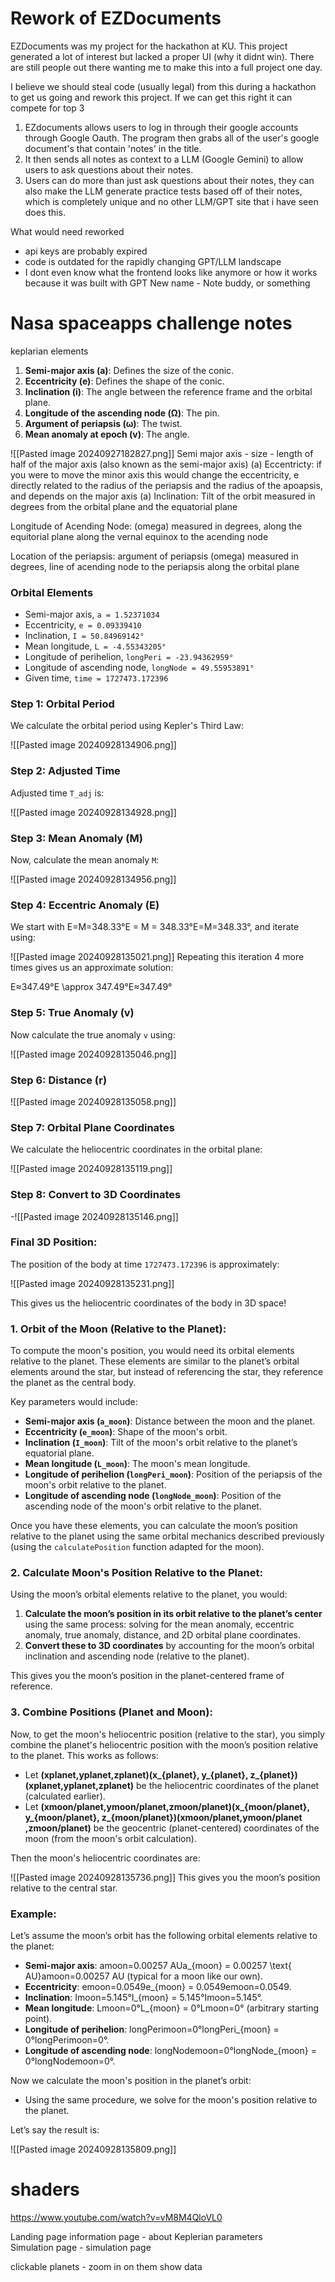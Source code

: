

# Rework of EZDocuments
EZDocuments was my project for the hackathon at KU. This project generated a lot of interest but lacked a proper UI (why it didnt win). There are still people out there wanting me to make this into a full project one day. 

I believe we should steal code (usually legal) from this during a hackathon to get us going and rework this project. If we can get this right it can compete for top 3

1. EZdocuments allows users to log in through their google accounts through Google Oauth. The program then grabs all of the user's google document's that contain 'notes' in the title. 
2. It then sends all notes as context to a LLM (Google Gemini) to allow users to ask questions about their notes. 
3. Users can do more than just ask questions about their notes, they can also make the LLM generate practice tests based off of their notes, which is completely unique and no other LLM/GPT site that i have seen does this.

What would need reworked
- api keys are probably expired 
- code is outdated for the rapidly changing GPT/LLM landscape
- I dont even know what the frontend looks like anymore or how it works because it was built with GPT
New name - Note buddy, or something


# Nasa spaceapps challenge notes

keplarian elements
1. **Semi-major axis (a)**: Defines the size of the conic.
2. **Eccentricity (e)**: Defines the shape of the conic.
3. **Inclination (i)**: The angle between the reference frame and the orbital plane.
4. **Longitude of the ascending node (Ω)**: The pin.
5. **Argument of periapsis (ω)**: The twist.
6. **Mean anomaly at epoch (v)**: The angle.

![[Pasted image 20240927182827.png]]
Semi major axis - 
size - length of half of the major axis (also known as the semi-major axis)
(a)
Eccentricty: 
if you were to move the minor axis this would change the eccentricity, 
e
directly related to the radius of the periapsis and the radius of the apoapsis, and depends on the major axis (a)
Inclination:
Tilt of the orbit measured in degrees from the orbital plane and the equatorial plane

Longitude of Acending Node: (omega) measured in degrees,
along the equitorial plane along the vernal equinox to the acending node

Location of the periapsis: argument of periapsis
(omega) measured in degrees, line of acending node to the periapsis along the orbital plane


### Orbital Elements

- Semi-major axis, `a = 1.52371034`
- Eccentricity, `e = 0.09339410`
- Inclination, `I = 50.84969142°`
- Mean longitude, `L = -4.55343205°`
- Longitude of perihelion, `longPeri = -23.94362959°`
- Longitude of ascending node, `longNode = 49.55953891°`
- Given time, `time = 1727473.172396`

### Step 1: Orbital Period

We calculate the orbital period using Kepler's Third Law:

![[Pasted image 20240928134906.png]]
### Step 2: Adjusted Time

Adjusted time `T_adj` is:

![[Pasted image 20240928134928.png]]
### Step 3: Mean Anomaly (M)

Now, calculate the mean anomaly `M`:

![[Pasted image 20240928134956.png]]

### Step 4: Eccentric Anomaly (E)

We start with E=M=348.33°E = M = 348.33°E=M=348.33°, and iterate using:

![[Pasted image 20240928135021.png]]
Repeating this iteration 4 more times gives us an approximate solution:

E≈347.49°E \approx 347.49°E≈347.49°

### Step 5: True Anomaly (v)

Now calculate the true anomaly `v` using:

![[Pasted image 20240928135046.png]]

### Step 6: Distance (r)

![[Pasted image 20240928135058.png]]
### Step 7: Orbital Plane Coordinates

We calculate the heliocentric coordinates in the orbital plane:

![[Pasted image 20240928135119.png]]
### Step 8: Convert to 3D Coordinates


-![[Pasted image 20240928135146.png]]
### Final 3D Position:

The position of the body at time `1727473.172396` is approximately:

![[Pasted image 20240928135231.png]]

This gives us the heliocentric coordinates of the body in 3D space!


### 1. **Orbit of the Moon (Relative to the Planet):**

To compute the moon's position, you would need its orbital elements relative to the planet. These elements are similar to the planet’s orbital elements around the star, but instead of referencing the star, they reference the planet as the central body.

Key parameters would include:

- **Semi-major axis (`a_moon`)**: Distance between the moon and the planet.
- **Eccentricity (`e_moon`)**: Shape of the moon's orbit.
- **Inclination (`I_moon`)**: Tilt of the moon's orbit relative to the planet’s equatorial plane.
- **Mean longitude (`L_moon`)**: The moon's mean longitude.
- **Longitude of perihelion (`longPeri_moon`)**: Position of the periapsis of the moon's orbit relative to the planet.
- **Longitude of ascending node (`longNode_moon`)**: Position of the ascending node of the moon's orbit relative to the planet.

Once you have these elements, you can calculate the moon’s position relative to the planet using the same orbital mechanics described previously (using the `calculatePosition` function adapted for the moon).

### 2. **Calculate Moon's Position Relative to the Planet:**

Using the moon’s orbital elements relative to the planet, you would:

1. **Calculate the moon’s position in its orbit relative to the planet’s center** using the same process: solving for the mean anomaly, eccentric anomaly, true anomaly, distance, and 2D orbital plane coordinates.
2. **Convert these to 3D coordinates** by accounting for the moon’s orbital inclination and ascending node (relative to the planet).

This gives you the moon’s position in the planet-centered frame of reference.

### 3. **Combine Positions (Planet and Moon):**

Now, to get the moon's heliocentric position (relative to the star), you simply combine the planet's heliocentric position with the moon’s position relative to the planet. This works as follows:

- Let **(xplanet,yplanet,zplanet)(x_{planet}, y_{planet}, z_{planet})(xplanet​,yplanet​,zplanet​)** be the heliocentric coordinates of the planet (calculated earlier).
- Let **(xmoon/planet,ymoon/planet,zmoon/planet)(x_{moon/planet}, y_{moon/planet}, z_{moon/planet})(xmoon/planet​,ymoon/planet​,zmoon/planet​)** be the geocentric (planet-centered) coordinates of the moon (from the moon's orbit calculation).

Then the moon's heliocentric coordinates are:

![[Pasted image 20240928135736.png]]
This gives you the moon’s position relative to the central star.

### Example:

Let’s assume the moon’s orbit has the following orbital elements relative to the planet:

- **Semi-major axis**: amoon=0.00257 AUa_{moon} = 0.00257 \text{ AU}amoon​=0.00257 AU (typical for a moon like our own).
- **Eccentricity**: emoon=0.0549e_{moon} = 0.0549emoon​=0.0549.
- **Inclination**: Imoon=5.145°I_{moon} = 5.145°Imoon​=5.145°.
- **Mean longitude**: Lmoon=0°L_{moon} = 0°Lmoon​=0° (arbitrary starting point).
- **Longitude of perihelion**: longPerimoon=0°longPeri_{moon} = 0°longPerimoon​=0°.
- **Longitude of ascending node**: longNodemoon=0°longNode_{moon} = 0°longNodemoon​=0°.

Now we calculate the moon's position in the planet’s orbit:

- Using the same procedure, we solve for the moon's position relative to the planet.

Let’s say the result is:

![[Pasted image 20240928135809.png]]


# shaders
https://www.youtube.com/watch?v=vM8M4QloVL0



Landing page
information page - about Keplerian parameters\
Simulation page - simulation page


clickable planets - zoom in on them show data


